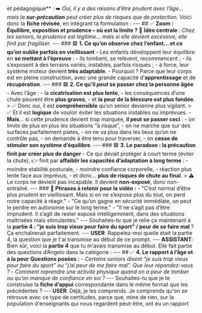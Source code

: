 et pédagogique** : ➡️ *Oui, il y a des raisons d’être prudent avec l’âge… mais la **sur-précaution** peut créer plus de risques que de protection.* Voici donc la **fiche révisée**, en intégrant ta formulation : --- ## ✅ **Zoom : Équilibre, exposition et prudence – où est la limite ?** 🎯 **Idée centrale** : *Chez les seniors, la prudence est légitime… mais si elle devient excessive, elle finit par fragiliser.* --- ### 🟩 **1. Ce qu’on observe chez l’enfant… et ce qu’on oublie parfois en vieillissant** - Les enfants développent leur équilibre en **se mettant à l’épreuve** : - ils tombent, se relèvent, recommencent ; - ils s’exposent à des terrains variés, instables, parfois risqués ; - à force, leur système moteur devient **très adaptable**. - Pourquoi ? Parce que leur corps est en pleine construction, avec une grande capacité d’**apprentissage** et de **récupération**. --- ### 🟩 **2. Ce qu’il *peut* se passer chez la personne âgée** - Avec l’âge : - la **cicatrisation est plus lente**, - les conséquences d’une chute peuvent être **plus graves**, - et **la peur de la blessure est plus fondée**. > ✅ Donc oui, il est **compréhensible** qu’un senior devienne plus vigilant. > ✅ Et il est **logique** de vouloir éviter les situations instables ou imprévues. - **Mais**… si cette prudence devient trop marquée, **il peut se passer ceci** : - on limite de plus en plus les situations “à risque”, - on ne marche que sur des surfaces parfaitement plates, - on ne va plus dans les lieux qu’on ne contrôle pas, - on demande à être tenu pour traverser, - on **cesse de stimuler son système d’équilibre**. --- ### 🟩 **3. Le paradoxe : la précaution finit par créer plus de danger** - Ce qui devait protéger à court terme (éviter la chute), 👉 finit par **affaiblir les capacités d’adaptation à long terme** : - moindre stabilité posturale, - moindre confiance corporelle, - réaction plus lente face aux imprévus, - et donc… **plus de risques de chute au final**. > ⚠️ Le corps ne devient pas incapable. Il devient **non-exposé**, donc non-entraîné. --- ### 🔁 **Phrases à retenir pour la vidéo :** - "C’est normal d’être plus prudent en vieillissant. Mais si on ne s’expose plus du tout, on perd notre capacité à réagir." - "Ce qu’on gagne en sécurité immédiate, on peut le perdre en autonomie sur le long terme." - "Il ne s’agit pas d’être imprudent. Il s’agit de rester exposé intelligemment, dans des situations maîtrisées mais stimulantes." --- Souhaites-tu que je relie ça maintenant à la **partie 4 : “je suis trop vieux pour faire du sport” / peur de se faire mal** ? Ça enchaînerait parfaitement. --- **USER**: Rappelez-moi quelle était la partie 4, la question que je t'ai transmise au début de ce prompt. --- **ASSISTANT**: Bien sûr, voici la **partie 4** que tu m'avais transmise au début. Elle fait partie des questions d’Angelo dans la catégorie : --- ## ✅ **4. Le rapport à l’âge et à la peur** **Questions posées :** - *Certains seniors disent “je suis trop vieux pour faire du sport” ou “j’ai peur de me faire mal”. Que leur répondez-vous ?* - *Comment reprendre une activité physique quand on a peur de tomber ou qu’on manque de confiance en soi ?* --- Souhaites-tu que je te construise la **fiche d’appui** correspondante dans le même format que les précédentes ? --- **USER**: Déjà, je les comprends. Je comprends qu'on se retrouve avec ce type de certitudes, parce que, mine de rien, sur la population d'enseignants qui nous regardent peut-être, ont eu un rapport